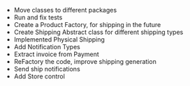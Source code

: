 - Move classes to different packages
- Run and fix tests
- Create a Product Factory, for shipping in the future
- Create Shipping Abstract class for different shipping types
- Implemented Physical Shipping
- Add Notification Types  
- Extract invoice from Payment  
- ReFactory the code, improve shipping generation 
- Send ship notifications
- Add Store control